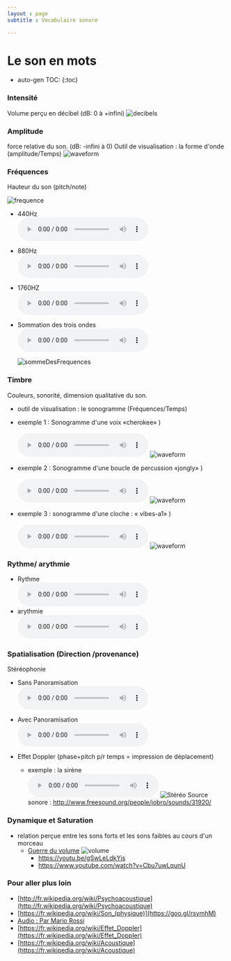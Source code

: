 ```yaml
---
layout : page  
subtitle : Vocabulaire sonore

---
```

# Le son en mots
* auto-gen TOC:
{:toc}



### Intensité
Volume perçu en décibel (dB: 0 à +infini)
![decibels](../img/son-decibel.jpg)

### Amplitude
force relative du son. (dB: -infini à 0)
Outil de visualisation : la forme d'onde (amplitude/Temps)
	![waveform](../img/ocean_amplitude.png)

### Fréquences
Hauteur du son (pitch/note)

![frequence](../img/son-frquence-ultrason-et-infrason.jpg)

* 440Hz
	<br><audio controls loop>
    <source src="../mp3/440.mp3" type="audio/mpeg">
    <source src="../ogg/440.ogg" type="audio/ogg">
	Your browser does not support the audio element.</audio>

* 880Hz
	<br><audio controls loop>
    <source src="../mp3/880.mp3" type="audio/mpeg">
    <source src="../ogg/880.ogg" type="audio/ogg">
	Your browser does not support the audio element.</audio>  

* 1760HZ
	<br><audio controls loop>
    <source src="../mp3/1760.mp3" type="audio/mpeg">
    <source src="../ogg/1760.ogg" type="audio/ogg">
	Your browser does not support the audio element.</audio>

* Sommation des trois ondes
	<br><audio controls loop>
    <source src="../mp3/440+880+1760.mp3" type="audio/mpeg">
    <source src="../ogg/440+880+1760.ogg" type="audio/ogg">
	Your browser does not support the audio element.</audio>

	![sommeDesFrequences](../img/reaper_audioSum.png)

### Timbre
Couleurs, sonorité, dimension qualitative du son.

* outil de visualisation : le sonogramme (Fréquences/Temps)
* exemple 1 : Sonogramme d'une voix   «cherokee» )  
	<br><audio controls loop>
    <source src="../mp3/cherokee.mp3" type="audio/mpeg">
    <source src="../ogg/cherokee.ogg" type="audio/ogg">
	Your browser does not support the audio element.</audio>
	![waveform](../img/ocean_chero.png)

* exemple 2 : Sonogramme d'une boucle de percussion «jongly» )  
  <br><audio controls loop>
    <source src="../mp3/jongly.mp3" type="audio/mpeg">
    <source src="../ogg/jongly.ogg" type="audio/ogg">
    Your browser does not support the audio element.</audio>
  ![waveform](../img/ocean_jongly.png)  

* exemple 3 :  sonogramme d'une cloche : « vibes-a1» )  
  <br><audio controls loop>
    <source src="../mp3/vibes-a1.mp3" type="audio/mpeg">
    <source src="../ogg/vibes-a1.ogg" type="audio/ogg">
    Your browser does not support the audio element.</audio>
  ![waveform](../img/ocean_vibe.png)  

### Rythme/ arythmie
* Rythme
<br><audio controls>
  <source src="../mp3/jongly.mp3" type="audio/mpeg">
  <source src="../ogg/jongly.ogg" type="audio/ogg">
Your browser does not support the audio element. </audio>
* arythmie
<br><audio controls>
  <source src="../mp3/rainstick.mp3" type="audio/mpeg">
  <source src="../ogg/rainstick.ogg" type="audio/ogg">
Your browser does not support the audio element. </audio>


### Spatialisation (Direction /provenance)
Stéréophonie

* Sans Panoramisation
  <br><audio controls> <source src="../mp3/rainstick.mp3" type="audio/mpeg">
	<source src="../ogg/rainstick.ogg" type="audio/ogg">
	Your browser does not support the audio element.</audio>

* Avec Panoramisation
<br><audio controls>
	<source src="../mp3/rainstickPan.mp3" type="audio/mpeg">
  <source src="../ogg/rainstickPan.ogg" type="audio/ogg">
  Your browser does not support the audio element.</audio>
* Effet Doppler (phase+pitch p/r temps = impression de déplacement)
  * exemple : la sirène
<br> <audio controls><source src="../mp3/31920__jobro__doppler-siren.mp3" type="audio/mpeg"></audio>
	![Stéréo](../img/doppler-siren_stereoWaveForm.png)
	Source sonore : http://www.freesound.org/people/jobro/sounds/31920/		


### Dynamique et Saturation
* relation perçue entre les sons forts et les sons faibles au cours d'un morceau
	* [Guerre du volume](http://fr.wikipedia.org/wiki/Guerre_du_volume)
	![volume](../img/Cd_loudness_trend-something.gif)
		* https://youtu.be/gSwLeLdkYjs
		* https://www.youtube.com/watch?v=Cbu7uwLqunU

### Pour aller plus loin
  * [http://fr.wikipedia.org/wiki/Psychoacoustique](http://fr.wikipedia.org/wiki/Psychoacoustique)
  * [https://fr.wikipedia.org/wiki/Son_(physique)](https://goo.gl/rsymhM)
  * [Audio : Par Mario Rossi](https://books.google.fr/books?id=n6VrGMyYtkkC&pg=PA115&hl=fr&source=gbs_toc_r&cad=3#v=onepage&q&f=false)
  * [https://fr.wikipedia.org/wiki/Effet_Doppler](https://fr.wikipedia.org/wiki/Effet_Doppler)
  * [https://fr.wikipedia.org/wiki/Acoustique](https://fr.wikipedia.org/wiki/Acoustique)
